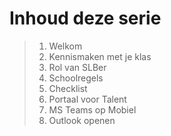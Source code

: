 # Inhoud deze serie

> 1. Welkom
> 2. Kennismaken met je klas
> 3. Rol van SLBer
> 4. Schoolregels
> 5. Checklist
> 6. Portaal voor Talent
> 7. MS Teams op Mobiel
> 8. Outlook openen